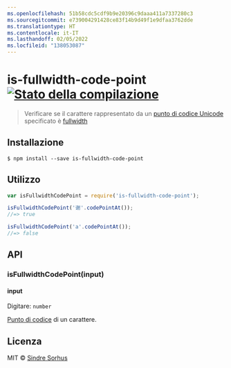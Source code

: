 ```yaml
---
ms.openlocfilehash: 51b58cdc5cdf9b9e20396c9daaa411a7337280c3
ms.sourcegitcommit: e739004291428ce83f14b9d49f1e9dfaa3762dde
ms.translationtype: HT
ms.contentlocale: it-IT
ms.lasthandoff: 02/05/2022
ms.locfileid: "138053087"
---
```

# <a name="is-fullwidth-code-point-build-statushttpstravis-ciorgsindresorhusis-fullwidth-code-point"></a>is-fullwidth-code-point [![Stato della compilazione](https://travis-ci.org/sindresorhus/is-fullwidth-code-point.svg?branch=master)](https://travis-ci.org/sindresorhus/is-fullwidth-code-point)

> Verificare se il carattere rappresentato da un [punto di codice Unicode](https://en.wikipedia.org/wiki/Code_point) specificato è [fullwidth](https://en.wikipedia.org/wiki/Halfwidth_and_fullwidth_forms)


## <a name="install"></a>Installazione

```
$ npm install --save is-fullwidth-code-point
```


## <a name="usage"></a>Utilizzo

```js
var isFullwidthCodePoint = require('is-fullwidth-code-point');

isFullwidthCodePoint('谢'.codePointAt());
//=> true

isFullwidthCodePoint('a'.codePointAt());
//=> false
```


## <a name="api"></a>API

### <a name="isfullwidthcodepointinput"></a>isFullwidthCodePoint(input)

#### <a name="input"></a>input

Digitare: `number`

[Punto di codice](https://en.wikipedia.org/wiki/Code_point) di un carattere.


## <a name="license"></a>Licenza

MIT © [Sindre Sorhus](http://sindresorhus.com)
